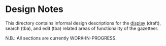 # Design Notes

This directory contains informal design descriptions for the [display][1] (draft), search (tba), and edit (tba) related areas of functionality of the gazetteer.

N.B.: All sections are currently WORK-IN-PROGRESS.

[1]:	/design/display.md
[2]:	/design/search.md
[3]:	/design/edit.md